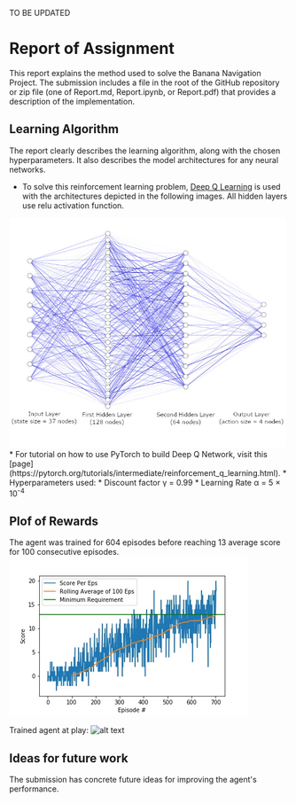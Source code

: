 TO BE UPDATED
# Report of Assignment
This report explains the method used to solve the Banana Navigation Project.
The submission includes a file in the root of the GitHub repository or zip file (one of Report.md, Report.ipynb, or Report.pdf) that provides a description of the implementation.

## Learning Algorithm
The report clearly describes the learning algorithm, along with the chosen hyperparameters. It also describes the model architectures for any neural networks.
* To solve this reinforcement learning problem, [Deep Q Learning](https://towardsdatascience.com/self-learning-ai-agents-part-ii-deep-q-learning-b5ac60c3f47) is used with the architectures depicted in the following images. All hidden layers use relu activation function.
<img src="https://github.com/alifahsanul/RLnanodegree/blob/master/banana_catcher/image/nn.jpg" alt="drawing" width="500"/>
* For tutorial on how to use PyTorch to build Deep Q Network, visit this [page](https://pytorch.org/tutorials/intermediate/reinforcement_q_learning.html).
* Hyperparameters used:
  * Discount factor &gamma; = 0.99
  * Learning Rate &alpha; = 5 &times; 10<sup>-4</sup>

## Plof of Rewards
The agent was trained for 604 episodes before reaching 13 average score for 100 consecutive episodes.
![alt text](https://github.com/alifahsanul/RLnanodegree/blob/master/banana_catcher/image/Score.jpg)

Trained agent at play:
![alt text](https://github.com/alifahsanul/RLnanodegree/blob/master/banana_catcher/image/agent_simulate.gif)
## Ideas for future work
The submission has concrete future ideas for improving the agent's performance.
